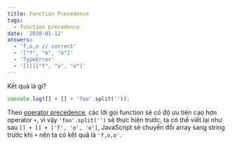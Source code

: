 ```yaml
---
title: Function Precedence
tags:
  - function precedence
date: '2020-01-12'
answers:
  - 'f,o,o // correct'
  - '["f", "o", "o"]'
  - 'TypeError'
  - '[][]["f", "o", "o"]'
---
```


Kết quả là gì?

```javascript
console.log([] + [] + 'foo'.split(''));
```

<!-- explanation -->

Theo [operator precedence](https://developer.mozilla.org/en-US/docs/Web/JavaScript/Reference/Operators/Operator_Precedence), các lời gọi function sẽ có độ ưu tiên cao hơn operator `+`, vì vậy `'foo'.split('')` sẽ thực hiện trước, ta có thể viết lại như sau `[] + [] + ['f', 'o', 'o']`, JavaScript sẽ chuyển đổi array sang string trước khi `+` nên ta có kết quả là `'f,o,o'`.
